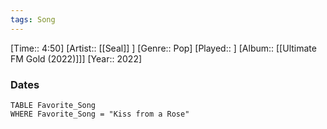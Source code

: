 ```yaml
---
tags: Song  
---
```

[Time:: 4:50]
[Artist:: [[Seal]] ]
[Genre:: Pop]
[Played:: ]
[Album:: [[Ultimate FM Gold (2022)]]]
[Year:: 2022]
### Dates
````dataview
TABLE Favorite_Song
WHERE Favorite_Song = "Kiss from a Rose"
````